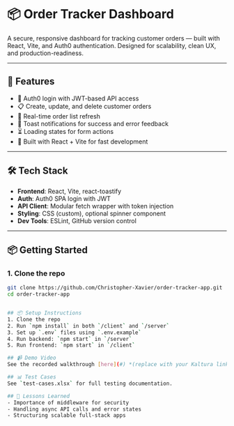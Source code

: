 # 📦 Order Tracker Dashboard

A secure, responsive dashboard for tracking customer orders — built with React, Vite, and Auth0 authentication. Designed for scalability, clean UX, and production-readiness.

---

## 🚀 Features

- 🔐 Auth0 login with JWT-based API access
- 📋 Create, update, and delete customer orders
- 🔄 Real-time order list refresh
- 🧾 Toast notifications for success and error feedback
- ⏳ Loading states for form actions
- 🧠 Built with React + Vite for fast development

---

## 🛠️ Tech Stack

- **Frontend**: React, Vite, react-toastify
- **Auth**: Auth0 SPA login with JWT
- **API Client**: Modular fetch wrapper with token injection
- **Styling**: CSS (custom), optional spinner component
- **Dev Tools**: ESLint, GitHub version control

---

## 📦 Getting Started

### 1. Clone the repo

```bash
git clone https://github.com/Christopher-Xavier/order-tracker-app.git
cd order-tracker-app


## 📦 Setup Instructions
1. Clone the repo
2. Run `npm install` in both `/client` and `/server`
3. Set up `.env` files using `.env.example`
4. Run backend: `npm start` in `/server`
5. Run frontend: `npm start` in `/client`

## 📹 Demo Video
See the recorded walkthrough [here](#) *(replace with your Kaltura link)*

## 📊 Test Cases
See `test-cases.xlsx` for full testing documentation.

## 🧠 Lessons Learned
- Importance of middleware for security
- Handling async API calls and error states
- Structuring scalable full-stack apps

